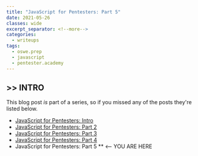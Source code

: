 ```yaml
---
title: "JavaScript for Pentesters: Part 5"
date: 2021-05-26
classes: wide
excerpt_separator: <!--more-->
categories:
  - writeups
tags:
  - oswe.prep
  - javascript
  - pentester.academy
---
```


## >> INTRO

This blog post *is* part of a series, so if you missed any of the posts they're listed below.

* [JavaScript for Pentesters: Intro](/_posts/2021-04-26-javascript-for-pentesters-intro.md)
* [JavaScript for Pentesters: Part 2](/_posts/2021-05-05-javascript-for-pentesters-pt-2.md)
* [JavaScript for Pentesters: Part 3](/_posts/2021-05-12-javascript-for-pentesters-pt-3.md)
* [JavaScript for Pentesters: Part 4](/_posts/2021-05-19-javascript-for-pentesters-pt-4.md)
* JavaScript for Pentesters: Part 5  ** <-- YOU ARE HERE